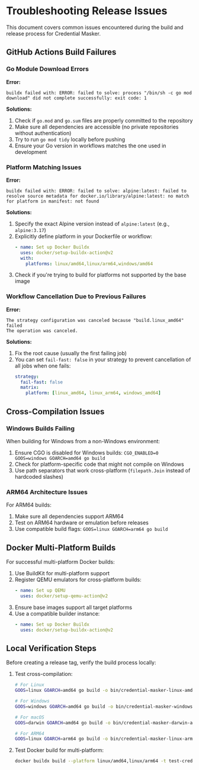 # Troubleshooting Release Issues

This document covers common issues encountered during the build and release process for Credential Masker.

## GitHub Actions Build Failures

### Go Module Download Errors

**Error:**
```
buildx failed with: ERROR: failed to solve: process "/bin/sh -c go mod download" did not complete successfully: exit code: 1
```

**Solutions:**
1. Check if `go.mod` and `go.sum` files are properly committed to the repository
2. Make sure all dependencies are accessible (no private repositories without authentication)
3. Try to run `go mod tidy` locally before pushing
4. Ensure your Go version in workflows matches the one used in development

### Platform Matching Issues

**Error:**
```
buildx failed with: ERROR: failed to solve: alpine:latest: failed to resolve source metadata for docker.io/library/alpine:latest: no match for platform in manifest: not found
```

**Solutions:**
1. Specify the exact Alpine version instead of `alpine:latest` (e.g., `alpine:3.17`)
2. Explicitly define platform in your Dockerfile or workflow:
   ```yaml
   - name: Set up Docker Buildx
     uses: docker/setup-buildx-action@v2
     with:
       platforms: linux/amd64,linux/arm64,windows/amd64
   ```
3. Check if you're trying to build for platforms not supported by the base image

### Workflow Cancellation Due to Previous Failures

**Error:**
```
The strategy configuration was canceled because "build.linux_amd64" failed
The operation was canceled.
```

**Solutions:**
1. Fix the root cause (usually the first failing job)
2. You can set `fail-fast: false` in your strategy to prevent cancellation of all jobs when one fails:
   ```yaml
   strategy:
     fail-fast: false
     matrix:
       platform: [linux_amd64, linux_arm64, windows_amd64]
   ```

## Cross-Compilation Issues

### Windows Builds Failing

When building for Windows from a non-Windows environment:

1. Ensure CGO is disabled for Windows builds: `CGO_ENABLED=0 GOOS=windows GOARCH=amd64 go build`
2. Check for platform-specific code that might not compile on Windows
3. Use path separators that work cross-platform (`filepath.Join` instead of hardcoded slashes)

### ARM64 Architecture Issues

For ARM64 builds:

1. Make sure all dependencies support ARM64
2. Test on ARM64 hardware or emulation before releases
3. Use compatible build flags: `GOOS=linux GOARCH=arm64 go build`

## Docker Multi-Platform Builds

For successful multi-platform Docker builds:

1. Use BuildKit for multi-platform support
2. Register QEMU emulators for cross-platform builds:
   ```yaml
   - name: Set up QEMU
     uses: docker/setup-qemu-action@v2
   ```
3. Ensure base images support all target platforms
4. Use a compatible builder instance:
   ```yaml
   - name: Set up Docker Buildx
     uses: docker/setup-buildx-action@v2
   ```

## Local Verification Steps

Before creating a release tag, verify the build process locally:

1. Test cross-compilation:
   ```bash
   # For Linux
   GOOS=linux GOARCH=amd64 go build -o bin/credential-masker-linux-amd64 ./cmd
   
   # For Windows
   GOOS=windows GOARCH=amd64 go build -o bin/credential-masker-windows-amd64.exe ./cmd
   
   # For macOS
   GOOS=darwin GOARCH=amd64 go build -o bin/credential-masker-darwin-amd64 ./cmd
   
   # For ARM64
   GOOS=linux GOARCH=arm64 go build -o bin/credential-masker-linux-arm64 ./cmd
   ```

2. Test Docker build for multi-platform:
   ```bash
   docker buildx build --platform linux/amd64,linux/arm64 -t test-credential-masker .
   ```
